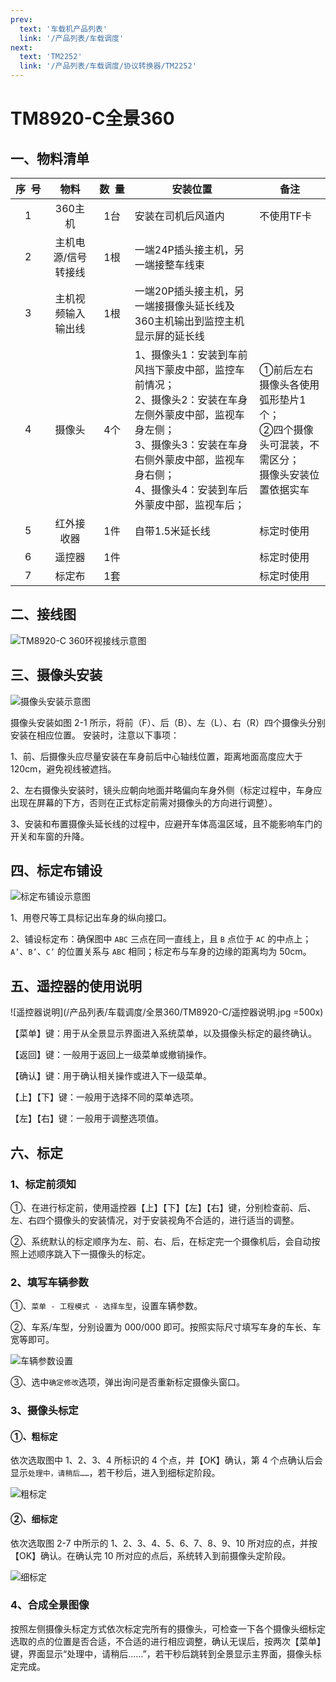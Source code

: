 ```yaml
---
prev:
  text: '车载机产品列表'
  link: '/产品列表/车载调度'
next:
  text: 'TM2252'
  link: '/产品列表/车载调度/协议转换器/TM2252'
---
```


# TM8920-C全景360

## 一、物料清单

| **序&nbsp;&nbsp;号** | **物料** | **数&nbsp;&nbsp;量** | **安装位置** | **备注** | 
| :-: | :-: | :-: | --- | --- | 
| 1 | 360主机  | 1台 | 安装在司机后风道内 | 不使用TF卡 | 
| 2 | 主机电源/信号转接线 | 1根 | 一端24P插头接主机，另一端接整车线束 | | 
| 3 | 主机视频输入输出线 | 1根 | 一端20P插头接主机，另一端接摄像头延长线及360主机输出到监控主机显示屏的延长线 | | 
| 4 | 摄像头 | 4个 | 1、摄像头1：安装到车前风挡下蒙皮中部，监控车前情况；<br />2、摄像头2：安装在车身左侧外蒙皮中部，监视车身左侧；<br />3、摄像头3：安装在车身右侧外蒙皮中部，监视车身右侧；<br />4、摄像头4：安装到车后外蒙皮中部，监视车后； | ①前后左右摄像头各使用弧形垫片1个；<br />②四个摄像头可混装，不需区分；<br />摄像头安装位置依据实车  | 
| 5 | 红外接收器 | 1件 | 自带1.5米延长线 | 标定时使用 | 
|  6 | 遥控器 | 1件 | | 标定时使用 | 
|  7 | 标定布 | 1套 | | 标定时使用 |

## 二、接线图

![TM8920-C 360环视接线示意图](/产品列表/车载调度/全景360/TM8920-C/TM8920-C360环视接线示意图.jpg )

## 三、摄像头安装

![摄像头安装示意图](/产品列表/车载调度/全景360/TM8920-C/摄像头安装示意图.jpg )

摄像头安装如图 2-1 所示，将前（F）、后（B）、左（L）、右（R）四个摄像头分别安装在相应位置。
安装时，注意以下事项：

1、前、后摄像头应尽量安装在车身前后中心轴线位置，距离地面高度应大于 120cm，避免视线被遮挡。

2、左右摄像头安装时，镜头应朝向地面并略偏向车身外侧（标定过程中，车身应出现在屏幕的下方，否则在正式标定前需对摄像头的方向进行调整）。

3、安装和布置摄像头延长线的过程中，应避开车体高温区域，且不能影响车门的开关和车窗的升降。

## 四、标定布铺设

![标定布铺设示意图](/产品列表/车载调度/全景360/TM8920-C/标定布铺设示意图.jpg)

1、用卷尺等工具标记出车身的纵向接口。

2、铺设标定布：确保图中 `ABC` 三点在同一直线上，且 `B` 点位于 `AC` 的中点上；`A’`、`B’`、`C’` 的位置关系与 `ABC` 相同；标定布与车身的边缘的距离均为 50cm。

## 五、遥控器的使用说明

![遥控器说明](/产品列表/车载调度/全景360/TM8920-C/遥控器说明.jpg =500x)

【菜单】键：用于从全景显示界面进入系统菜单，以及摄像头标定的最终确认。

【返回】键：一般用于返回上一级菜单或撤销操作。

【确认】键：用于确认相关操作或进入下一级菜单。

【上】【下】键：一般用于选择不同的菜单选项。

【左】【右】键：一般用于调整选项值。

## 六、标定

### 1、标定前须知

①、在进行标定前，使用遥控器【上】【下】【左】【右】键，分别检查前、后、左、右四个摄像头的安装情况，对于安装视角不合适的，进行适当的调整。

②、系统默认的标定顺序为左、前、右、后，在标定完一个摄像机后，会自动按照上述顺序跳入下一摄像头的标定。

### 2、填写车辆参数

①、`菜单 - 工程模式 - 选择车型`，设置车辆参数。

②、车系/车型，分别设置为 000/000 即可。按照实际尺寸填写车身的车长、车宽等即可。

![车辆参数设置](/产品列表/车载调度/全景360/TM8920-C/车辆参数设置.jpg)

③、选中`确定修改`选项，弹出询问是否重新标定摄像头窗口。

### 3、摄像头标定

#### ①、粗标定

依次选取图中 1、2、3、4 所标识的 4 个点，并【OK】确认，第 4 个点确认后会显示`处理中，请稍后……`，若干秒后，进入到细标定阶段。

![粗标定](/产品列表/车载调度/全景360/TM8920-C/粗标定.jpg)

#### ②、细标定

依次选取图 2-7 中所示的 1、2、3、4、5、6、7、8、9、10 所对应的点，并按【OK】确认。在确认完 10 所对应的点后，系统转入到前摄像头定阶段。

![细标定](/产品列表/车载调度/全景360/TM8920-C/细标定.jpg)

### 4、合成全景图像

按照左侧摄像头标定方式依次标定完所有的摄像头，可检查一下各个摄像头细标定选取的点的位置是否合适，不合适的进行相应调整，确认无误后，按两次【菜单】键，界面显示“处理中，请稍后……”，若干秒后跳转到全景显示主界面，摄像头标定完成。